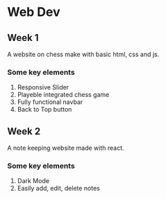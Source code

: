 # Web Dev

## Week 1

A website on chess make with basic html, css and js.

### Some key elements

1. Responsive Slider
2. Playeble integrated chess game
3. Fully functional navbar
4. Back to Top button

## Week 2

A note keeping website made with react.

### Some key elements

1. Dark Mode
2. Easily add, edit, delete notes
